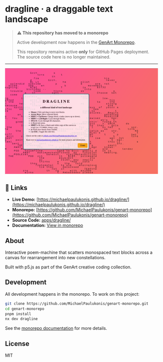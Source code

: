 # dragline · a draggable text landscape

> **⚠️ This repository has moved to a monorepo**
> 
> Active development now happens in the [GenArt Monorepo](https://github.com/MichaelPaulukonis/genart-monorepo).
> 
> This repository remains active **only** for GitHub Pages deployment. The source code here is no longer maintained.

---

![Screenshot](./docs/screenshots/dragline-main.png)

## 🔗 Links

- **Live Demo:** [https://michaelpaulukonis.github.io/dragline/](https://michaelpaulukonis.github.io/dragline/)
- **Monorepo:** [https://github.com/MichaelPaulukonis/genart-monorepo](https://github.com/MichaelPaulukonis/genart-monorepo)
- **Source Code:** [apps/dragline/](https://github.com/MichaelPaulukonis/genart-monorepo/tree/main/apps/dragline)
- **Documentation:** [View in monorepo](https://github.com/MichaelPaulukonis/genart-monorepo/tree/main/apps/dragline/README.md)

## About

Interactive poem-machine that scatters monospaced text blocks across a canvas for rearrangement into new constellations.

Built with p5.js as part of the GenArt creative coding collection.

## Development

All development happens in the monorepo. To work on this project:

```bash
git clone https://github.com/MichaelPaulukonis/genart-monorepo.git
cd genart-monorepo
pnpm install
nx dev dragline
```

See the [monorepo documentation](https://github.com/MichaelPaulukonis/genart-monorepo) for more details.

## License

MIT
